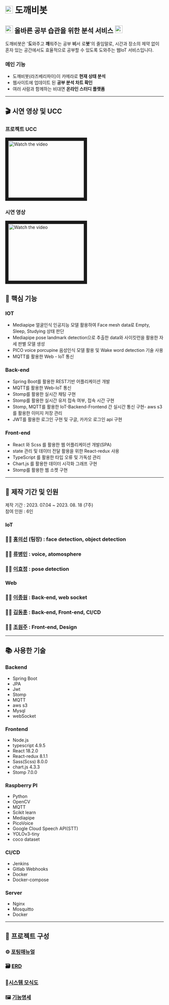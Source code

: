 # <img src='./front-end/src/assets/logo.png'  height="24"/> 도깨비봇

## <img src='./front-end/src/assets/dokkaebi.png'  height="24"/> 올바른 공부 습관을 위한 분석 서비스 <img src='./front-end/src/assets/dokkaebi.png'  height="24"/>
도깨비봇은 '<strong>도</strong>와주고 <strong>깨</strong>워주는 공부 <strong>비</strong>서 로<strong>봇</strong>'의 줄임말로, 시간과 장소의 제약 없이 혼자 있는 공간에서도 효율적으로 공부할 수 있도록 도와주는 웹IoT 서비스입니다.

### 메인 기능
- 도깨비봇(라즈베리파이)이 카메라로 <b>현재 상태 분석</b>
- 웹사이트에 업데이트 된 <b>공부 분석 차트 확인</b>
- 여러 사람과 함께하는 비대면 <b>온라인 스터디 플랫폼</b>

- - -

## 🎬 시연 영상 및 UCC

### 프로젝트 UCC
<!--<a href="https://youtu.be/97-a894fMSg"><img src="https://blog.kakaocdn.net/dn/c2yJ7I/btqwXeUM6jI/a3WrMGPo9vakaDzQWepkOK/img.jpg"  width="140"/></a>-->
<a href="https://youtu.be/97-a894fMSg" target="_blank">
 <img src="https://img.youtube.com/vi/97-a894fMSg/0.jpg" alt="Watch the video" width="240" height="180" border="10" />
</a>

### 시연 영상
<!--<a href="https://youtu.be/U33sC4tZ6yI?si=4dx1aQ8cJb6m-Obv"><img src="https://blog.kakaocdn.net/dn/c2yJ7I/btqwXeUM6jI/a3WrMGPo9vakaDzQWepkOK/img.jpg"  width="140"/></a>-->
<a href="https://youtu.be/U33sC4tZ6yI" target="_blank">
 <img src="https://img.youtube.com/vi/U33sC4tZ6yI/0.jpg" alt="Watch the video" width="240" height="180" border="10" />
</a>

## 🔑 핵심 기능

### IOT

- Mediapipe 얼굴인식 인공지능 모델 활용하여 Face mesh data로 Empty, Sleep, Studying 상태 판단 
- Mediapipe pose landmark detection으로 추출한 data와 사이킷런을 활용한 자세 판별 모델 생성
- PICO voice porcupine 음성인식 모델 활용 및 Wake word detection 기술 사용
- MQTT를 활용한 Web - IoT 통신

### Back-end

- Spring Boot를 활용한 REST기반 어플리케이션 개발
- MQTT를 활용한 Web-IoT 통신
- Stomp를 활용한 실시간 채팅 구현
- Stomp를 활용한 실시간 유저 접속 여부, 접속 시간 구현
- Stomp, MQTT를 활용한 IoT-Backend-Frontend 간 실시간 통신 구현- aws s3를 활용한 이미지 저장 관리
- JWT를 활용한 로그인 구현 및 구글, 카카오 로그인 api 구현

### Front-end

- React 와 Scss 를 활용한 웹 어플리케이션 개발(SPA)
- state 관리 및 데이터 전달 활용을 위한 React-redux 사용
- TypeScript 를 활용한 타입 오류 및 가독성 관리
- Chart.js 를 활용한 데이터 시각화 그래프 구현
- Stomp를 활용한 웹 소켓 구현

- - - 

## 📆 제작 기간 및 인원
제작 기간 : 2023. 07.04 ~ 2023. 08. 18 (7주) <br/>
참여 인원 : 6인

### IoT
### 👨‍💻 [홍의선](https://github.com/hon3538) (팀장) : face detection, object detection
### 👨‍💻 [류병민](https://github.com/bmryu0501) : voice, atomosphere
### 👩‍💻 [이효정](https://github.com/201611099) : pose detection
### Web
### 👨‍💻 [이종원](https://github.com/Jongwon97) : Back-end, web socket
### 👨‍💻 [김동훈](https://github.com/hun23) : Back-end, Front-end, CI/CD
### 👩‍💻 [조원주](https://github.com/twoju) : Front-end, Design

- - - 

## 📚 사용한 기술


### Backend
- Spring Boot
- JPA
- Jwt
- Stomp
- MQTT
- aws s3
- Mysql
- webSocket

### Frontend
- Node.js
- typescript 4.9.5
- React 18.2.0
- React-redux 8.1.1
- Sass(Scss) 8.0.0
- chart.js 4.3.3
- Stomp 7.0.0

### Raspberry PI
- Python
- OpenCV
- MQTT
- Scikit learn
- Mediapipe
- PicoVoice
- Google Cloud Speech API(STT)
- YOLOv3-tiny
- coco dataset

### CI/CD
- Jenkins
- Gitlab Webhooks
- Docker
- Docker-compose

### Server
- Nginx
- Mosquitto
- Docker

- - - 

## 🔎 프로젝트 구성

### ⚙ [포팅매뉴얼](./exec/PORTING%20MANUAL.pdf)
### 🗃 [ERD](./exec/ERD.jpg)
### 🔗[시스템 모식도](./exec/SYSTEM_LOGIC.jpg)
### 🖼 [기능명세](./exec/도깨비봇_기능명세.png)

